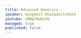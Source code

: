 ```yaml
---
title: Advanced Generics
speaker: Kongkeit Khunpanitchote
youtube: vMWpCWoKotQ
managed: true
published: false
---
```

